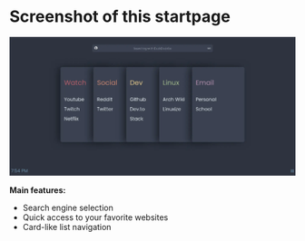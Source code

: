 # Screenshot of this startpage

![Screenshot](preview.webp)

__Main features:__
- Search engine selection
- Quick access to your favorite websites
- Card-like list navigation
